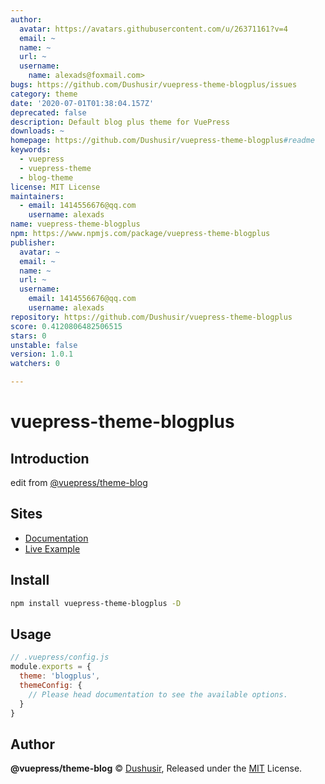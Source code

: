 ```yaml
---
author:
  avatar: https://avatars.githubusercontent.com/u/26371161?v=4
  email: ~
  name: ~
  url: ~
  username:
    name: alexads@foxmail.com>
bugs: https://github.com/Dushusir/vuepress-theme-blogplus/issues
category: theme
date: '2020-07-01T01:38:04.157Z'
deprecated: false
description: Default blog plus theme for VuePress
downloads: ~
homepage: https://github.com/Dushusir/vuepress-theme-blogplus#readme
keywords:
  - vuepress
  - vuepress-theme
  - blog-theme
license: MIT License
maintainers:
  - email: 1414556676@qq.com
    username: alexads
name: vuepress-theme-blogplus
npm: https://www.npmjs.com/package/vuepress-theme-blogplus
publisher:
  avatar: ~
  email: ~
  name: ~
  url: ~
  username:
    email: 1414556676@qq.com
    username: alexads
repository: https://github.com/Dushusir/vuepress-theme-blogplus
score: 0.4120806482506515
stars: 0
unstable: false
version: 1.0.1
watchers: 0

---
```


# vuepress-theme-blogplus

## Introduction
edit from [@vuepress/theme-blog](https://github.com/vuepressjs/vuepress-theme-blog)
 
## Sites

- [Documentation](https://vuepress-theme-blog.ulivz.com)
- [Live Example](https://dushusir.github.io/blog/)

## Install

```bash
npm install vuepress-theme-blogplus -D
```


## Usage

```js
// .vuepress/config.js
module.exports = {
  theme: 'blogplus',
  themeConfig: {
    // Please head documentation to see the available options.
  }
}
```

## Author

**@vuepress/theme-blog** © [Dushusir](https://github.com/Dushusir), Released under the [MIT](./LICENSE) License.

